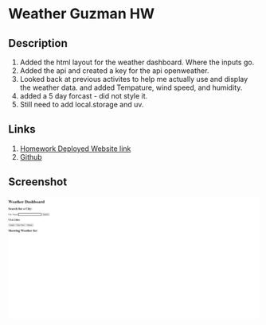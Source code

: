 # Weather Guzman HW

## Description
1. Added the html layout for the weather dashboard. Where the inputs go.
2. Added the api and created a key for the api openweather.
3. Looked back at previous activites to help me actually use and display the weather data. and added Tempature, wind speed, and humidity.
4. added a 5 day forcast - did not style it. 
5. Still need to add local.storage and uv.

## Links
1. [Homework Deployed Website link](https://liladobe.github.io/weather-guzman/)
2. [Github](https://github.com/LilAdobe/weather-guzman)
## Screenshot

<img src="assets/weather-hw.png">
